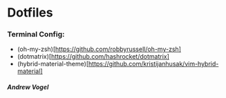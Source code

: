 Dotfiles
===

### Terminal Config: 
* (oh-my-zsh)[https://github.com/robbyrussell/oh-my-zsh]
* (dotmatrix)[https://github.com/hashrocket/dotmatrix]
* (hybrid-material-theme)[https://github.com/kristijanhusak/vim-hybrid-material]


##### Andrew Vogel
